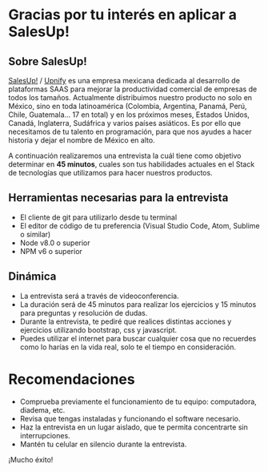   
# Gracias por tu interés en aplicar a SalesUp!

## Sobre SalesUp!

[SalesUp!](https://salesup.com) / [Upnify](https://upnify.com) es una empresa mexicana dedicada al desarrollo de plataformas SAAS para mejorar la productividad comercial 
de empresas de todos los tamaños. Actualmente distribuimos nuestro producto no solo en México, sino en toda latinoamérica 
(Colombia, Argentina, Panamá, Perú, Chile, Guatemala... 17 en total) y en los próximos meses, Estados Unidos, Canadá, 
Inglaterra, Sudáfrica y varios países asiáticos. Es por ello que  necesitamos de tu talento en programación, 
para que nos ayudes a hacer historia y dejar el nombre de México en alto.

A continuación realizaremos una entrevista la cuál tiene como objetivo
determinar en **45 minutos**, cuales son tus habilidades actuales
en el Stack de tecnologías que utilizamos para hacer nuestros productos.


## Herramientas necesarias para la entrevista

- El cliente de git para utilizarlo desde tu terminal
- El editor de código de tu preferencia (Visual Studio Code, Atom, Sublime o similar)
- Node v8.0 o superior
- NPM v6 o superior

## Dinámica

- La entrevista será a través de videoconferencia.
- La duración será de 45 minutos para realizar los ejercicios y 15 minutos para preguntas y resolución de dudas.
- Durante la entrevista, te pediré que realices distintas acciones y ejercicios utilizando bootstrap, css y javascript.
- Puedes utilizar el internet para buscar cualquier cosa que no recuerdes como lo harías en la vida real, solo te el tiempo en consideración.

# Recomendaciones

- Comprueba previamente el funcionamiento de tu equipo: computadora, diadema, etc.
- Revisa que tengas instaladas y funcionando el software necesario.
- Haz la entrevista en un lugar aislado, que te permita concentrarte sin interrupciones.
- Mantén tu celular en silencio durante la entrevista.

¡Mucho éxito!
